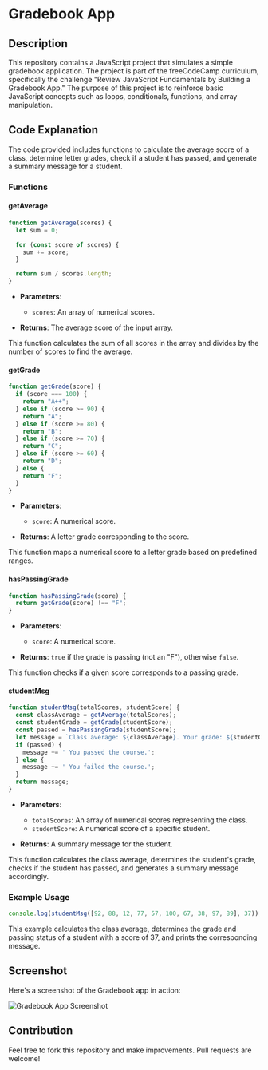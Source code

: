 # Gradebook App

## Description

This repository contains a JavaScript project that simulates a simple gradebook application. The project is part of the freeCodeCamp curriculum, specifically the challenge "Review JavaScript Fundamentals by Building a Gradebook App." The purpose of this project is to reinforce basic JavaScript concepts such as loops, conditionals, functions, and array manipulation.

## Code Explanation

The code provided includes functions to calculate the average score of a class, determine letter grades, check if a student has passed, and generate a summary message for a student.

### Functions

#### getAverage

```javascript
function getAverage(scores) {
  let sum = 0;

  for (const score of scores) {
    sum += score;
  }

  return sum / scores.length;
}
```

- **Parameters**:
  - `scores`: An array of numerical scores.
  
- **Returns**: The average score of the input array.
  
This function calculates the sum of all scores in the array and divides by the number of scores to find the average.

#### getGrade

```javascript
function getGrade(score) {
  if (score === 100) {
    return "A++";
  } else if (score >= 90) {
    return "A";
  } else if (score >= 80) {
    return "B";
  } else if (score >= 70) {
    return "C";
  } else if (score >= 60) {
    return "D";
  } else {
    return "F";
  }
}
```

- **Parameters**:
  - `score`: A numerical score.
  
- **Returns**: A letter grade corresponding to the score.
  
This function maps a numerical score to a letter grade based on predefined ranges.

#### hasPassingGrade

```javascript
function hasPassingGrade(score) {
  return getGrade(score) !== "F";
}
```

- **Parameters**:
  - `score`: A numerical score.
  
- **Returns**: `true` if the grade is passing (not an "F"), otherwise `false`.
  
This function checks if a given score corresponds to a passing grade.

#### studentMsg

```javascript
function studentMsg(totalScores, studentScore) {
  const classAverage = getAverage(totalScores);
  const studentGrade = getGrade(studentScore);
  const passed = hasPassingGrade(studentScore);
  let message = `Class average: ${classAverage}. Your grade: ${studentGrade}.`;
  if (passed) {
    message += ' You passed the course.';
  } else {
    message += ' You failed the course.';
  }
  return message;
}
```

- **Parameters**:
  - `totalScores`: An array of numerical scores representing the class.
  - `studentScore`: A numerical score of a specific student.
  
- **Returns**: A summary message for the student.
  
This function calculates the class average, determines the student's grade, checks if the student has passed, and generates a summary message accordingly.

### Example Usage

```javascript
console.log(studentMsg([92, 88, 12, 77, 57, 100, 67, 38, 97, 89], 37));
```

This example calculates the class average, determines the grade and passing status of a student with a score of 37, and prints the corresponding message.

## Screenshot

Here's a screenshot of the Gradebook app in action:

![Gradebook App Screenshot](https://user-images.githubusercontent.com/yourusername/yourrepository/screenshot.png)

## Contribution

Feel free to fork this repository and make improvements. Pull requests are welcome!

